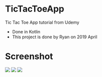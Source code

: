 # TicTacToeApp

Tic Tac Toe App tutorial from Udemy
- Done in Kotlin
- This project is done by Ryan on 2019 April

# Screenshot
![](https://i.imgur.com/r4ZLxON.jpg)
![](https://i.imgur.com/WtAl4aq.jpg)
![](https://i.imgur.com/zd2zQ8u.jpg)
